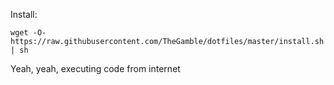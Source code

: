 Install:

```wget -O- https://raw.githubusercontent.com/TheGamble/dotfiles/master/install.sh | sh```

Yeah, yeah, executing code from internet
